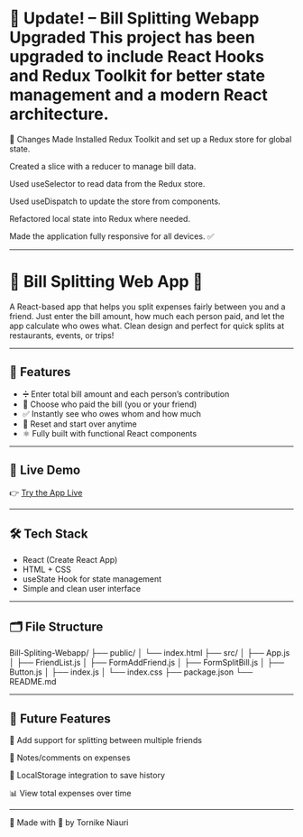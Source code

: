 # 🚀 Update! – Bill Splitting Webapp Upgraded This project has been upgraded to include React Hooks and Redux Toolkit for better state management and a modern React architecture.

🔧 Changes Made Installed Redux Toolkit and set up a Redux store for global state.

Created a slice with a reducer to manage bill data.

Used useSelector to read data from the Redux store.

Used useDispatch to update the store from components.

Refactored local state into Redux where needed.

Made the application fully responsive for all devices. ✅

--- 

# 💸 Bill Splitting Web App 👥

A React-based app that helps you split expenses fairly between you and a friend. Just enter the bill amount, how much each person paid, and let the app calculate who owes what. Clean design and perfect for quick splits at restaurants, events, or trips!

---

## 🚀 Features

- ➗ Enter total bill amount and each person’s contribution
- 👤 Choose who paid the bill (you or your friend)
- ✅ Instantly see who owes whom and how much
- 🔄 Reset and start over anytime
- ⚛️ Fully built with functional React components

---

## 🔗 Live Demo

👉 [Try the App Live](https://bill-spliting-webapp.vercel.app/)

---

## 🛠️ Tech Stack

- React (Create React App)
- HTML + CSS
- useState Hook for state management
- Simple and clean user interface

---

## 🗂️ File Structure
Bill-Spliting-Webapp/
├── public/
│   └── index.html
├── src/
│   ├── App.js
│   ├── FriendList.js
│   ├── FormAddFriend.js
│   ├── FormSplitBill.js
│   ├── Button.js
│   ├── index.js
│   └── index.css
├── package.json
└── README.md

---

## 📌 Future Features

🧾 Add support for splitting between multiple friends

💬 Notes/comments on expenses

💾 LocalStorage integration to save history

📊 View total expenses over time

---

🙌 Made with 💙 by Tornike Niauri
